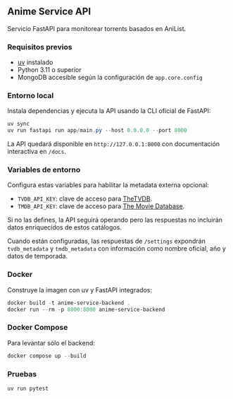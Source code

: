 ## Anime Service API

Servicio FastAPI para monitorear torrents basados en AniList.

### Requisitos previos

- [uv](https://docs.astral.sh/uv/) instalado
- Python 3.11 o superior
- MongoDB accesible según la configuración de `app.core.config`

### Entorno local

Instala dependencias y ejecuta la API usando la CLI oficial de FastAPI:


```powershell
uv sync
uv run fastapi run app/main.py --host 0.0.0.0 --port 8000
```

La API quedará disponible en `http://127.0.0.1:8000` con documentación interactiva en `/docs`.

### Variables de entorno

Configura estas variables para habilitar la metadata externa opcional:

- `TVDB_API_KEY`: clave de acceso para [TheTVDB](https://thetvdb.com/).
- `TMDB_API_KEY`: clave de acceso para [The Movie Database](https://www.themoviedb.org/).

Si no las defines, la API seguirá operando pero las respuestas no incluirán datos enriquecidos de estos catálogos.

Cuando están configuradas, las respuestas de `/settings` expondrán `tvdb_metadata` y `tmdb_metadata` con información como nombre oficial, año y datos de temporada.

### Docker

Construye la imagen con uv y FastAPI integrados:

```powershell
docker build -t anime-service-backend .
docker run --rm -p 8000:8000 anime-service-backend
```

### Docker Compose

Para levantar sólo el backend:

```powershell
docker compose up --build
```

### Pruebas

```powershell
uv run pytest
```
